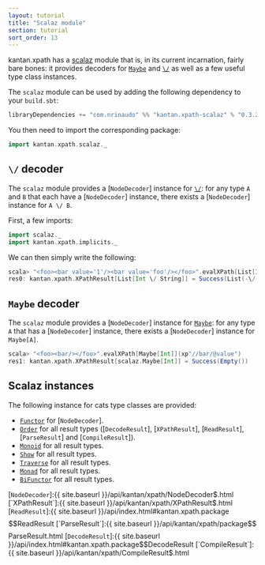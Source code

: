```yaml
---
layout: tutorial
title: "Scalaz module"
section: tutorial
sort_order: 13
---
```

kantan.xpath has a [scalaz](https://github.com/scalaz/scalaz) module that is, in its current incarnation, fairly bare
bones: it provides decoders for [`Maybe`] and [`\/`] as well as a few useful type class instances.

The `scalaz` module can be used by adding the following dependency to your `build.sbt`:

```scala
libraryDependencies += "com.nrinaudo" %% "kantan.xpath-scalaz" % "0.3.2"
```

You then need to import the corresponding package:

```scala
import kantan.xpath.scalaz._
```

## `\/` decoder

The `scalaz` module provides a [`NodeDecoder`] instance for [`\/`]: for any type `A` and `B` that each have a
[`NodeDecoder`] instance, there exists a [`NodeDecoder`] instance for `A \/ B`.

First, a few imports:

```scala
import scalaz._
import kantan.xpath.implicits._
```

We can then simply write the following:

```scala
scala> "<foo><bar value='1'/><bar value='foo'/></foo>".evalXPath[List[Int \/ String]](xp"//bar/@value")
res0: kantan.xpath.XPathResult[List[Int \/ String]] = Success(List(-\/(1), \/-(foo)))
```

## `Maybe` decoder

The `scalaz` module provides a [`NodeDecoder`] instance for [`Maybe`]: for any type `A` that has a [`NodeDecoder`]
instance, there exists a [`NodeDecoder`] instance for `Maybe[A]`.

```scala
scala> "<foo><bar/></foo>".evalXPath[Maybe[Int]](xp"//bar/@value")
res1: kantan.xpath.XPathResult[scalaz.Maybe[Int]] = Success(Empty())
```

## Scalaz instances

The following instance for cats type classes are provided:

* [`Functor`] for [`NodeDecoder`].
* [`Order`] for all result types ([`DecodeResult`], [`XPathResult`], [`ReadResult`], [`ParseResult`] and [`CompileResult`]).
* [`Monoid`] for all result types.
* [`Show`] for all result types.
* [`Traverse`] for all result types.
* [`Monad`] for all result types.
* [`BiFunctor`] for all result types.

[`Functor`]:https://oss.sonatype.org/service/local/repositories/releases/archive/org/scalaz/scalaz_2.11/7.2.3/scalaz_2.11-7.2.3-javadoc.jar/!/index.html#scalaz.Functor
[`BiFunctor`]:https://oss.sonatype.org/service/local/repositories/releases/archive/org/scalaz/scalaz_2.11/7.2.3/scalaz_2.11-7.2.3-javadoc.jar/!/index.html#scalaz.Bifunctor
[`Order`]:https://oss.sonatype.org/service/local/repositories/releases/archive/org/scalaz/scalaz_2.11/7.2.3/scalaz_2.11-7.2.3-javadoc.jar/!/index.html#scalaz.Order
[`Show`]:https://oss.sonatype.org/service/local/repositories/releases/archive/org/scalaz/scalaz_2.11/7.2.3/scalaz_2.11-7.2.3-javadoc.jar/!/index.html#scalaz.Show
[`Traverse`]:https://oss.sonatype.org/service/local/repositories/releases/archive/org/scalaz/scalaz_2.11/7.2.3/scalaz_2.11-7.2.3-javadoc.jar/!/index.html#scalaz.Show
[`Monad`]:https://oss.sonatype.org/service/local/repositories/releases/archive/org/scalaz/scalaz_2.11/7.2.3/scalaz_2.11-7.2.3-javadoc.jar/!/index.html#scalaz.Monad
[`Monoid`]:https://oss.sonatype.org/service/local/repositories/releases/archive/org/scalaz/scalaz_2.11/7.2.3/scalaz_2.11-7.2.3-javadoc.jar/!/index.html#scalaz.Monoid
[`\/`]:https://oss.sonatype.org/service/local/repositories/releases/archive/org/scalaz/scalaz_2.11/7.2.3/scalaz_2.11-7.2.3-javadoc.jar/!/index.html#scalaz.$bslash$div
[`Maybe`]:https://oss.sonatype.org/service/local/repositories/releases/archive/org/scalaz/scalaz_2.11/7.2.3/scalaz_2.11-7.2.3-javadoc.jar/!/index.html#scalaz.Maybe
[`NodeDecoder`]:{{ site.baseurl }}/api/kantan/xpath/NodeDecoder$.html
[`XPathResult`]:{{ site.baseurl }}/api/kantan/xpath/XPathResult$.html
[`ReadResult`]:{{ site.baseurl }}/api/index.html#kantan.xpath.package$$ReadResult
[`ParseResult`]:{{ site.baseurl }}/api/kantan/xpath/package$$ParseResult.html
[`DecodeResult`]:{{ site.baseurl }}/api/index.html#kantan.xpath.package$$DecodeResult
[`CompileResult`]:{{ site.baseurl }}/api/kantan/xpath/CompileResult$.html
